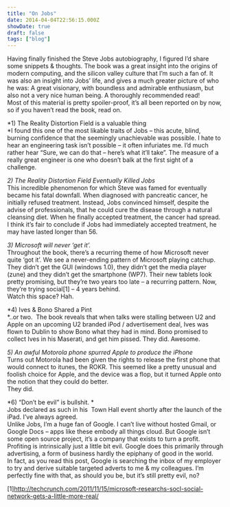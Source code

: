 ```yaml
---
title: "On Jobs"
date: 2014-04-04T22:56:15.000Z
showDate: true
draft: false
tags: ["blog"]
---
```



Having finally finished the Steve Jobs autobiography, I figured I’d share some snippets & thoughts. The book was a great insight into the origins of modern computing, and the silicon valley culture that I’m such a fan of. It was also an insight into Jobs’ life, and gives a much greater picture of who he was: A great visionary, with boundless and admirable enthusiasm, but also not a very nice human being. A thoroughly recommended read!  
 Most of this material is pretty spoiler-proof, it’s all been reported on by now, so if you haven’t read the book, read on.

*1) The Reality Distortion Field is a valuable thing  
*I found this one of the most likable traits of Jobs – this acute, blind, burning confidence that the seemingly unachievable was possible. I hate to hear an engineering task isn’t possible – it often infuriates me. I’d much rather hear “Sure, we can do that – here’s what it’ll take”. The measure of a really great engineer is one who doesn’t balk at the first sight of a challenge.

*2) The Reality Distortion Field Eventually Killed Jobs*  
 This incredible phenomenon for which Steve was famed for eventually became his fatal downfall. When diagnosed with pancreatic cancer, he initially refused treatment. Instead, Jobs convinced himself, despite the advise of professionals, that he could cure the disease through a natural cleansing diet. When he finally accepted treatment, the cancer had spread. I think it’s fair to conclude if Jobs had immediately accepted treatment, he may have lasted longer than 56.

*3) Microsoft will never ‘get it’.*  
 Throughout the book, there’s a recurring theme of how Microsoft never quite ‘got it’. We see a never-ending pattern of Microsoft playing catchup. They didn’t get the GUI (windows 1.0), they didn’t get the media player (zune) and they didn’t get the smartphone (WP7). Their new tablets look pretty promising, but they’re two years too late – a recurring pattern. Now, they’re trying social[1] – 4 years behind.  
 Watch this space? Hah.

*4) Ives & Bono Shared a Pint  
*..or two.  The book reveals that when talks were stalling between U2 and Apple on an upcoming U2 branded iPod / advertisement deal, Ives was flown to Dublin to show Bono what they had in mind. Bono promised to collect Ives in his Maserati, and get him pissed. They did. Awesome.

*5) An awful Motorola phone spurred Apple to produce the iPhone*  
 Turns out Motorola had been given the rights to release the first phone that would connect to itunes, the ROKR. This seemed like a pretty unusual and foolish choice for Apple, and the device was a flop, but it turned Apple onto the notion that they could do better.  
 They did.

*6) “Don’t be evil” is bullshit. *  
 Jobs declared as such in his  Town Hall event shortly after the launch of the iPad. I’ve always agreed.  
 Unlike Jobs, I’m a huge fan of Google. I can’t live without hosted Gmail, or Google Docs – apps like these embody all things cloud. But Google isn’t some open source project, it’s a company that exists to turn a profit. Profiting is intrinsically just a little bit evil. Google does this primarily through advertising, a form of business hardly the epiphany of good in the world.  
 In fact, as you read this post, Google is searching the inbox of my employer to try and derive suitable targeted adverts to me & my colleagues. I’m perfectly fine with that, as should you be, but it’s still pretty evil, no?

[1]http://techcrunch.com/2011/11/15/microsoft-researchs-socl-social-network-gets-a-little-more-real/



